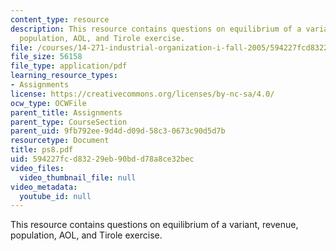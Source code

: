 ```yaml
---
content_type: resource
description: This resource contains questions on equilibrium of a variant, revenue,
  population, AOL, and Tirole exercise.
file: /courses/14-271-industrial-organization-i-fall-2005/594227fcd83229eb90bdd78a8ce32bec_ps8.pdf
file_size: 56158
file_type: application/pdf
learning_resource_types:
- Assignments
license: https://creativecommons.org/licenses/by-nc-sa/4.0/
ocw_type: OCWFile
parent_title: Assignments
parent_type: CourseSection
parent_uid: 9fb792ee-9d4d-d09d-58c3-0673c90d5d7b
resourcetype: Document
title: ps8.pdf
uid: 594227fc-d832-29eb-90bd-d78a8ce32bec
video_files:
  video_thumbnail_file: null
video_metadata:
  youtube_id: null
---
```

This resource contains questions on equilibrium of a variant, revenue, population, AOL, and Tirole exercise.